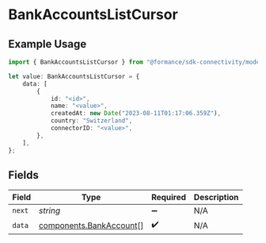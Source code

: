 # BankAccountsListCursor

## Example Usage

```typescript
import { BankAccountsListCursor } from "@formance/sdk-connectivity/models/operations";

let value: BankAccountsListCursor = {
    data: [
        {
            id: "<id>",
            name: "<value>",
            createdAt: new Date("2023-08-11T01:17:06.359Z"),
            country: "Switzerland",
            connectorID: "<value>",
        },
    ],
};
```

## Fields

| Field                                                              | Type                                                               | Required                                                           | Description                                                        |
| ------------------------------------------------------------------ | ------------------------------------------------------------------ | ------------------------------------------------------------------ | ------------------------------------------------------------------ |
| `next`                                                             | *string*                                                           | :heavy_minus_sign:                                                 | N/A                                                                |
| `data`                                                             | [components.BankAccount](../../models/components/bankaccount.md)[] | :heavy_check_mark:                                                 | N/A                                                                |